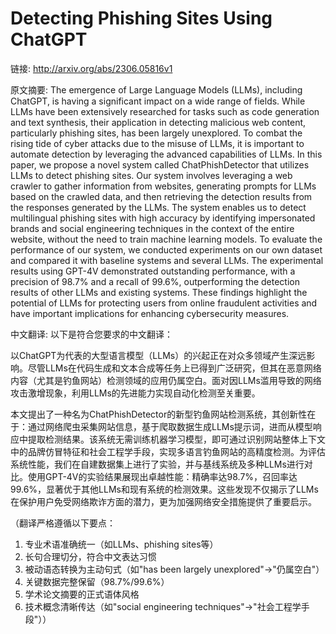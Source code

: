 # Detecting Phishing Sites Using ChatGPT

链接: http://arxiv.org/abs/2306.05816v1

原文摘要:
The emergence of Large Language Models (LLMs), including ChatGPT, is having a
significant impact on a wide range of fields. While LLMs have been extensively
researched for tasks such as code generation and text synthesis, their
application in detecting malicious web content, particularly phishing sites,
has been largely unexplored. To combat the rising tide of cyber attacks due to
the misuse of LLMs, it is important to automate detection by leveraging the
advanced capabilities of LLMs.
  In this paper, we propose a novel system called ChatPhishDetector that
utilizes LLMs to detect phishing sites. Our system involves leveraging a web
crawler to gather information from websites, generating prompts for LLMs based
on the crawled data, and then retrieving the detection results from the
responses generated by the LLMs. The system enables us to detect multilingual
phishing sites with high accuracy by identifying impersonated brands and social
engineering techniques in the context of the entire website, without the need
to train machine learning models. To evaluate the performance of our system, we
conducted experiments on our own dataset and compared it with baseline systems
and several LLMs. The experimental results using GPT-4V demonstrated
outstanding performance, with a precision of 98.7% and a recall of 99.6%,
outperforming the detection results of other LLMs and existing systems. These
findings highlight the potential of LLMs for protecting users from online
fraudulent activities and have important implications for enhancing
cybersecurity measures.

中文翻译:
以下是符合您要求的中文翻译：

以ChatGPT为代表的大型语言模型（LLMs）的兴起正在对众多领域产生深远影响。尽管LLMs在代码生成和文本合成等任务上已得到广泛研究，但其在恶意网络内容（尤其是钓鱼网站）检测领域的应用仍属空白。面对因LLMs滥用导致的网络攻击激增现象，利用LLMs的先进能力实现自动化检测至关重要。

本文提出了一种名为ChatPhishDetector的新型钓鱼网站检测系统，其创新性在于：通过网络爬虫采集网站信息，基于爬取数据生成LLMs提示词，进而从模型响应中提取检测结果。该系统无需训练机器学习模型，即可通过识别网站整体上下文中的品牌仿冒特征和社会工程学手段，实现多语言钓鱼网站的高精度检测。为评估系统性能，我们在自建数据集上进行了实验，并与基线系统及多种LLMs进行对比。使用GPT-4V的实验结果展现出卓越性能：精确率达98.7%，召回率达99.6%，显著优于其他LLMs和现有系统的检测效果。这些发现不仅揭示了LLMs在保护用户免受网络欺诈方面的潜力，更为加强网络安全措施提供了重要启示。

（翻译严格遵循以下要点：
1. 专业术语准确统一（如LLMs、phishing sites等）
2. 长句合理切分，符合中文表达习惯
3. 被动语态转换为主动句式（如"has been largely unexplored"→"仍属空白"）
4. 关键数据完整保留（98.7%/99.6%）
5. 学术论文摘要的正式语体风格
6. 技术概念清晰传达（如"social engineering techniques"→"社会工程学手段"））

